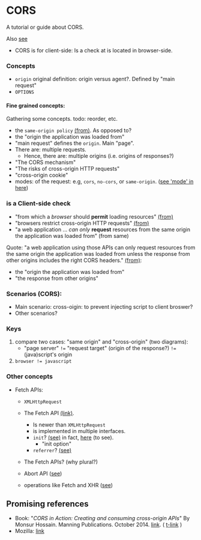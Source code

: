 # CORS

A tutorial or guide about CORS.
<!-- mini book -->

Also [see](https://github.com/sohale/cs-glossaries/blob/master/api-rest-http/restful.md#cors-and-related-concepts)

<!-- ### CORS and related concepts -->

* CORS is for client-side: Is a check at is located in browser-side.



### Concepts
* `origin` original definition: origin versus agent?. Defined by "main request"
* `OPTIONS`

#### Fine grained concepts:
Gathering some concepts. todo: reorder, etc.
* the `same-origin policy` [(from)](https://developer.mozilla.org/en-US/docs/Web/HTTP/CORS). As opposed to?
* the "origin the application was loaded from"
* "main request" defines the `origin`. Main "page".
* There are: multiple requests.
   * Hence, there are: multiple origins (i.e. origins of responses?)
* "The CORS mechanism"
* "The risks of cross-origin HTTP requests"
* "cross-origin cookie"
* modes: of the request: e.g, `cors`, `no-cors`, or `same-origin`. ([see 'mode' in here](https://developer.mozilla.org/en-US/docs/Web/API/fetch#parameters))

### is a Client-side check
* "from which a *browser* should **permit** loading resources" [(from)](https://developer.mozilla.org/en-US/docs/Web/HTTP/CORS)
* "browsers restrict cross-origin HTTP requests" [(from)](https://developer.mozilla.org/en-US/docs/Web/HTTP/CORS)
* "a web application ... *can only* **request** resources from the same origin the application was loaded from" (from same)

Quote: "a web application using those APIs can only request resources from the same origin the application was loaded from unless the response from other origins includes the right CORS headers."
[(from)](https://developer.mozilla.org/en-US/docs/Web/HTTP/CORS):
   * the "origin the application was loaded from"
   * "the response from other origins"


### Scenarios (CORS):
* Main scenario: cross-oigin: to prevent injecting script to client broswer?
* Other scenarios?

### Keys
1. compare two cases: "same origin" and "cross-origin" (two diagrams):
   * "page server" `!=` "request target" (origin of the response?)
   `!=` (java)script's origin
2. `browser != javascript`

### Other concepts
* Fetch APIs:
   * `XMLHttpRequest`
   * The Fetch API [(link)](https://developer.mozilla.org/en-US/docs/Web/API/Fetch_API).
      * Is newer than `XMLHttpRequest`
      * is implemented in multiple interfaces.
      * `init`? [(see)](https://developer.mozilla.org/en-US/docs/Web/API/Fetch_API) in fact, [here](https://developer.mozilla.org/en-US/docs/Web/API/Request/Request) (to see).
         * "init option"
      * `referrer`? [(see)](https://developer.mozilla.org/en-US/docs/Web/API/Request)
   * The Fetch APIs? (why plural?)

   * Abort API ([see](https://developer.mozilla.org/en-US/docs/Web/API/Fetch_API#aborting_a_fetch))
   * operations like Fetch and XHR ([see](https://developer.mozilla.org/en-US/docs/Web/API/Fetch_API#aborting_a_fetch))
## Promising references
* Book:
"*CORS in Action: Creating and consuming cross-origin APIs*"
By Monsur Hossain.
Manning Publications.
October 2014.
[link](https://learning.oreilly.com/library/view/cors-in-action/9781617291821/). (
[t-link](https://t.me/c/1103324787/2042)
)
* Mozilla: [link](https://developer.mozilla.org/en-US/docs/Web/HTTP/CORS)
